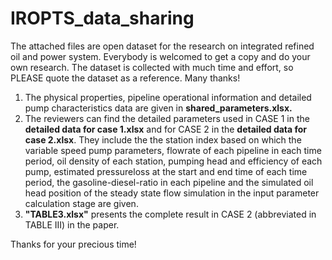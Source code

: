 # IROPTS_data_sharing
The attached files are open dataset for the research on integrated refined oil and power system. Everybody is welcomed to get a copy and do your own research. The dataset is collected with much time and effort, so PLEASE quote the dataset as a reference. Many thanks!
1. The physical properties, pipeline operational information and detailed pump characteristics data are given in **shared_parameters.xlsx.**
2. The reviewers can find the detailed parameters used in CASE 1 in the **detailed data for case 1.xlsx** and for CASE 2 in the **detailed data for case 2.xlsx**. They include the the station index based on which the variable speed pump parameters, flowrate of each pipeline in each time period, oil density of each station, pumping head and efficiency of each pump, estimated pressureloss at the start and end time of each time period, the gasoline-diesel-ratio in each pipeline and the simulated oil head position of the steady state flow simulation in the input parameter calculation stage are given.
3. **"TABLE3.xlsx"** presents the complete result in CASE 2 (abbreviated in TABLE III) in the paper. 

Thanks for your precious time!
